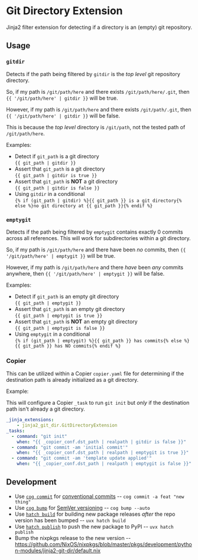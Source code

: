 # Git Directory Extension

Jinja2 filter extension for detecting if a directory is an (empty) git repository.

## Usage

### `gitdir`

Detects if the path being filtered by `gitdir` is the _top level_ git repository directory.

So, if my path is `/git/path/here` and there exists `/git/path/here/.git`, 
then `{{ '/git/path/here' | gitdir }}` will be true.

However, if my path is `/git/path/here` and there exists `/git/path/.git`, 
then `{{ '/git/path/here' | gitdir }}` will be false.

This is because the _top level_ directory is `/git/path`, not the tested path of `/git/path/here`.


Examples:

- Detect if `git_path` is a git directory  
    `{{ git_path | gitdir }}`
- Assert that `git_path` is a git directory  
    `{{ git_path | gitdir is true }}`
- Assert that `git_path` is **NOT** a git directory  
    `{{ git_path | gitdir is false }}`
- Using `gitdir` in a conditional  
    `{% if (git_path | gitdir) %}{{ git_path }} is a git directory{% else %}no git directory at {{ git_path }}{% endif %}`


### `emptygit`

Detects if the path being filtered by `emptygit` contains exactly 0 commits across all references. 
This will work for subdirectories within a git directory.

So, if my path is `/git/path/here` and there have been *no* commits, then `{{ '/git/path/here' | emptygit }}` will be true.

However, if my path is `/git/path/here` and there *have* been _any_ commits anywhere, then `{{ '/git/path/here' | emptygit }}` will be false.


Examples:

- Detect if `git_path` is an empty git directory  
    `{{ git_path | emptygit }}`
- Assert that `git_path` is an empty git directory  
    `{{ git_path | emptygit is true }}`
- Assert that `git_path` is **NOT** an empty git directory  
    `{{ git_path | emptygit is false }}`
- Using `emptygit` in a conditional  
    `{% if (git_path | emptygit) %}{{ git_path }} has commits{% else %}{{ git_path }} has NO commits{% endif %}`

### Copier

This can be utilized within a Copier `copier.yaml` file for determining if the destination
path is already initialized as a git directory.

Example:  

This will configure a Copier `_task` to run `git init` but _only_ if the destination
path isn't already a git directory.

```yaml
_jinja_extensions:
    - jinja2_git_dir.GitDirectoryExtension
_tasks:
  - command: "git init"
    when: "{{ _copier_conf.dst_path | realpath | gitdir is false }}"
  - command: "git commit -am 'initial commit'"
    when: "{{ _copier_conf.dst_path | realpath | emptygit is true }}"
  - command: "git commit -am 'template update applied'"
    when: "{{ _copier_conf.dst_path | realpath | emptygit is false }}"
```

## Development

- Use [`cog commit`](https://docs.cocogitto.io/guide/commit.html) for [conventional commits](https://www.conventionalcommits.org/en/v1.0.0/)
-- `cog commit -a feat "new thing"`
- Use [`cog bump`](https://docs.cocogitto.io/guide/bump.html) for [SemVer versioning](https://semver.org)
-- `cog bump --auto`
- Use [`hatch build`](https://hatch.pypa.io/dev/cli/reference/#hatch-build) for building new package releases _after_ the repo version has been bumped
-- `uvx hatch build`
- Use [`hatch publish`](https://hatch.pypa.io/dev/cli/reference/#hatch-publish) to push the new package to PyPI
-- `uvx hatch publish`
- Bump the nixpkgs release to the new version
-- https://github.com/NixOS/nixpkgs/blob/master/pkgs/development/python-modules/jinja2-git-dir/default.nix